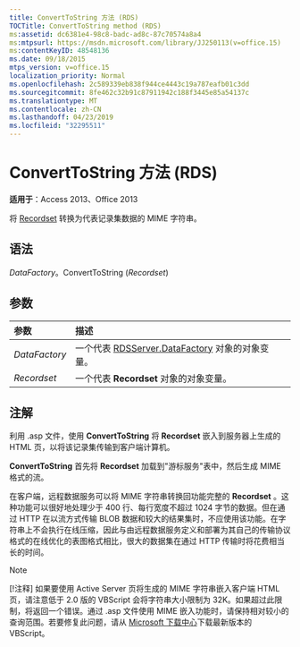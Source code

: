 ```yaml
---
title: ConvertToString 方法 (RDS)
TOCTitle: ConvertToString method (RDS)
ms:assetid: dc6381e4-98c8-badc-ad8c-87c70574a8a4
ms:mtpsurl: https://msdn.microsoft.com/library/JJ250113(v=office.15)
ms:contentKeyID: 48548136
ms.date: 09/18/2015
mtps_version: v=office.15
localization_priority: Normal
ms.openlocfilehash: 2c589339eb838f944ce4443c19a787eafb01c3dd
ms.sourcegitcommit: 8fe462c32b91c87911942c188f3445e85a54137c
ms.translationtype: MT
ms.contentlocale: zh-CN
ms.lasthandoff: 04/23/2019
ms.locfileid: "32295511"
---
```

# <a name="converttostring-method-rds"></a>ConvertToString 方法 (RDS)

**适用于**：Access 2013、Office 2013 

将 [Recordset](recordset-object-ado.md) 转换为代表记录集数据的 MIME 字符串。

## <a name="syntax"></a>语法

*DataFactory*。ConvertToString (*Recordset*)

## <a name="parameters"></a>参数

|参数|描述|
|:--------|:----------|
|*DataFactory* |一个代表 [RDSServer.DataFactory](datafactory-object-rdsserver.md) 对象的对象变量。|
|*Recordset* |一个代表 **Recordset** 对象的对象变量。|

## <a name="remarks"></a>注解

利用 .asp 文件，使用 **ConvertToString** 将 **Recordset** 嵌入到服务器上生成的 HTML 页，以将该记录集传输到客户端计算机。

**ConvertToString** 首先将 **Recordset** 加载到"游标服务"表中，然后生成 MIME 格式的流。

在客户端，远程数据服务可以将 MIME 字符串转换回功能完整的 **Recordset** 。这种功能可以很好地处理少于 400 行、每行宽度不超过 1024 字节的数据。但在通过 HTTP 在以流方式传输 BLOB 数据和较大的结果集时，不应使用该功能。在字符串上不会执行在线压缩，因此与由远程数据服务定义和部署为其自己的传输协议格式的在线优化的表图格式相比，很大的数据集在通过 HTTP 传输时将花费相当长的时间。

> [!NOTE]
> [!注释] 如果要使用 Active Server 页将生成的 MIME 字符串嵌入客户端 HTML 页，请注意低于 2.0 版的 VBScript 会将字符串大小限制为 32K。如果超过此限制，将返回一个错误。通过 .asp 文件使用 MIME 嵌入功能时，请保持相对较小的查询范围。若要修复此问题，请从 [Microsoft 下载中心](https://www.microsoft.com/download/default.aspx)下载最新版本的 VBScript。


